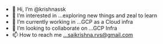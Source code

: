 - 👋 Hi, I’m @krishnassk
- 👀 I’m interested in ...exploring new things and zeal to learn
- 🌱 I’m currently working in ...GCP as a Cloud infra 
- 💞️ I’m looking to collaborate on ...GCP Infra
- 📫 How to reach me ...saikrishna.rvs@gmail.com

<!---
krishnassk/krishnassk is a ✨ special ✨ repository because its `README.md` (this file) appears on your GitHub profile.
You can click the Preview link to take a look at your changes.
--->
